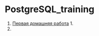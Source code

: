 # PostgreSQL_training
1. [Первая домашняя работа](https://github.com/FangahrA13/PostgreSQL_training/tree/main/first_homework)  1. 
  3. 
